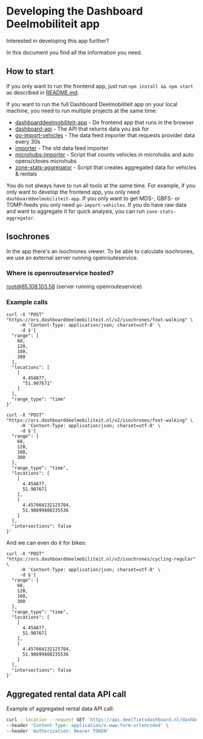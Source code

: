 # Developing the Dashboard Deelmobiliteit app

Interested in developing this app further?

In this document you find all the information you need.

## How to start

If you only want to run the frontend app, just run `npm install && npm start` as described in [README.md](./README.md).

If you want to run the full Dashboard Deelmobiliteit app on your local machine, you need to run multiple projects at the same time:

- [dashboarddeelmobiliteit-app](https://github.com/Stichting-CROW/dashboarddeelmobiliteit-app) - De frontend app that runs in the browser
- [dashboard-api](https://gitlab.com/bikedashboard/dashboard-api) - The API that returns data you ask for
- [go-import-vehicles](https://gitlab.com/bikedashboard/go-import-vehicles) - The data feed importer that requests provider data every 30s
- [importer](https://gitlab.com/bikedashboard/importer) - The old data feed importer
- [microhubs-importer](https://gitlab.com/bikedashboard/microhubs-controller) - Script that counts vehicles in microhubs and auto opens/closes microhubs
- [zone-stats-aggregator](https://gitlab.com/bikedashboard/zone-stats-aggregator) - Script that creates aggregated data for vehicles & rentals

You do not always have to run all tools at the same time. For example, if you only want to develop the frontend app, you only need `dashboarddeelmobiliteit-app`. If you only want to get MDS-, GBFS- or TOMP-feeds you only need `go-import-vehicles`. If you do have raw data and want to aggregate it for quick analysis, you can run `zone-stats-aggregator`.

## Isochrones

In the app there's an isochrones viewer. To be able to calculate isochrones, we use an external server running openrouteservice.

### Where is openrouteservice hosted?

root@65.108.103.58 (server running openrouteservice)

### Example calls

```
curl -X "POST" "https://ors.dashboarddeelmobiliteit.nl/v2/isochrones/foot-walking" \
     -H 'Content-Type: application/json; charset=utf-8' \
     -d $'{
  "range": [
    60,
    120,
    180,
    300
  ],
  "locations": [
    [
      4.454877,
      "51.907671"
    ]
  ],
  "range_type": "time"
}'
```

```
curl -X "POST" "https://ors.dashboarddeelmobiliteit.nl/v2/isochrones/foot-walking" \
     -H 'Content-Type: application/json; charset=utf-8' \
     -d $'{
  "range": [
    60,
    120,
    180,
    300
  ],
  "range_type": "time",
  "locations": [
    [
      4.454877,
      51.907671
    ],
    [
      4.457664232125704,
      51.90899808235536
    ]
  ],
  "intersections": false
}'
```

And we can even do it for bikes:

```
curl -X "POST" "https://ors.dashboarddeelmobiliteit.nl/v2/isochrones/cycling-regular" \
     -H 'Content-Type: application/json; charset=utf-8' \
     -d $'{
  "range": [
    60,
    120,
    180,
    300
  ],
  "range_type": "time",
  "locations": [
    [
      4.454877,
      51.907671
    ],
    [
      4.457664232125704,
      51.90899808235536
    ]
  ],
  "intersections": false
}'
```

## Aggregated rental data API call

Example of aggregated rental data API call:

```bash
curl --location --request GET 'https://api.deelfietsdashboard.nl/dashboard-api/stats_v2/rental_stats?zone_ids=51802&aggregation_level=hour&start_time=2022-12-06T20:00:00&end_time=2022-12-06T23:00:00' \
--header 'Content-Type: application/x-www-form-urlencoded' \
--header 'Authorization: Bearer TOKEN'
```